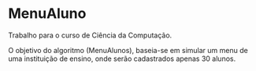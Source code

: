 # MenuAluno

Trabalho para o curso de Ciência da Computação.

O objetivo do algoritmo (MenuAlunos), baseia-se em simular um menu de uma instituição de ensino,
onde serão cadastrados apenas 30 alunos. 

